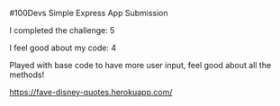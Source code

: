 #100Devs Simple Express App Submission

<p>I completed the challenge: 5</p>
<p>I feel good about my code: 4</p> 
<p>Played with base code to have more user input, feel good about all the methods!</p>

https://fave-disney-quotes.herokuapp.com/
